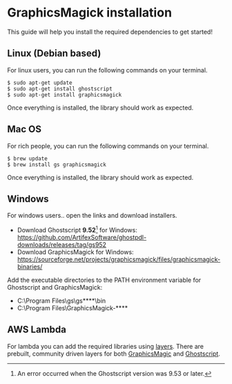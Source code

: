 # GraphicsMagick installation  
  
This guide will help you install the required dependencies to get started!  
  

## Linux (Debian based)  
  
For linux users, you can run the following commands on your terminal.  
  
```
$ sudo apt-get update
$ sudo apt-get install ghostscript
$ sudo apt-get install graphicsmagick
```
  
Once everything is installed, the library should work as expected.  
  
## Mac OS  
  
For rich people, you can run the following commands on your terminal.  
  
```
$ brew update
$ brew install gs graphicsmagick
```  
  
Once everything is installed, the library should work as expected.  
  
## Windows  

For windows users.. open the links and download installers.

- Download Ghostscript **9.52**[^1] for Windows: https://github.com/ArtifexSoftware/ghostpdl-downloads/releases/tag/gs952
- Download GraphicsMagick for Windows: https://sourceforge.net/projects/graphicsmagick/files/graphicsmagick-binaries/

Add the executable directories to the PATH environment variable for Ghostscript and GraphicsMagick:
- C:\Program Files\gs\gs****\bin
- C:\Program Files\GraphicsMagick-****

[^1]: An error occurred when the Ghostscript version was 9.53 or later.

## AWS Lambda  
  
For lambda you can add the required libraries using [layers](https://docs.aws.amazon.com/lambda/latest/dg/invocation-layers.html). There are prebuilt, community driven layers for both [GraphicsMagic](https://github.com/rpidanny/gm-lambda-layer) and [Ghostscript](https://github.com/shelfio/ghostscript-lambda-layer).
